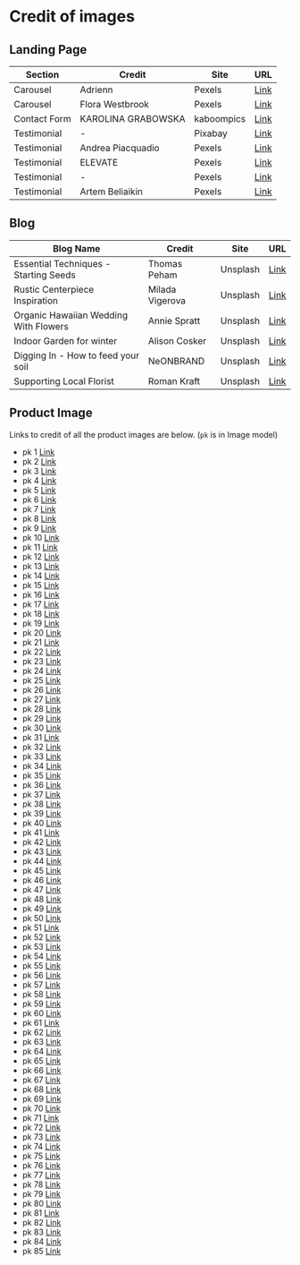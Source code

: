# Credit of images

## Landing Page
|  Section | Credit | Site | URL |
| ----------- | ----------- | ----------- | ----------- |
|  Carousel | Adrienn | Pexels | [Link](https://www.pexels.com/photo/person-s-hand-near-flowers-1458282/) |  
|  Carousel | Flora Westbrook | Pexels | [Link](https://www.pexels.com/photo/bride-and-groom-exchanging-rings-during-wedding-3769594/) |
|  Contact Form | KAROLINA GRABOWSKA | kaboompics | [Link](https://kaboompics.com/photo/10738/a-bouquet-of-flowers-and-a-red-heart-shaped-pralines-on-white-marble) |
|  Testimonial | - | Pixabay | [Link](https://www.pexels.com/photo/woman-in-black-scoop-neck-shirt-smiling-38554/) |
|  Testimonial | Andrea Piacquadio | Pexels | [Link](https://www.pexels.com/photo/woman-holding-disposable-cup-712513/) |
|  Testimonial | ELEVATE | Pexels | [Link](https://www.pexels.com/photo/happily-smiling-man-standing-near-gray-bars-1267348/) |
|  Testimonial | - | Pexels | [Link](https://www.pexels.com/photo/adult-beard-boy-casual-220453/) |
|  Testimonial | Artem Beliaikin | Pexels | [Link](https://www.pexels.com/photo/woman-holding-hat-and-smelling-yellow-flower-1832323/) |

## Blog
|  Blog Name | Credit | Site | URL |
| ----------- | ----------- | ----------- | ----------- |
|  Essential Techniques - Starting Seeds | Thomas Peham | Unsplash | [Link](https://images.unsplash.com/photo-1587145329690-0ff7ac651282?ixlib=rb-1.2.1&ixid=eyJhcHBfaWQiOjEyMDd9&auto=format&fit=crop&w=1350&q=80) | 
|  Rustic Centerpiece Inspiration | Milada Vigerova | Unsplash | [Link](https://images.unsplash.com/photo-1549357904-da7085d12706?ixlib=rb-1.2.1&ixid=eyJhcHBfaWQiOjEyMDd9&auto=format&fit=crop&w=500&q=60) | 
|  Organic Hawaiian Wedding With Flowers | Annie Spratt | Unsplash | [Link](https://images.unsplash.com/photo-1487530903081-59e0e3331512?ixlib=rb-1.2.1&ixid=eyJhcHBfaWQiOjEyMDd9&auto=format&fit=crop&w=633&q=80) | 
|  Indoor Garden for winter | Alison Cosker | Unsplash | [Link](https://images.unsplash.com/photo-1564029182809-a495e9f0179d?ixlib=rb-1.2.1&ixid=eyJhcHBfaWQiOjEyMDd9&auto=format&fit=crop&w=1350&q=80) | 
|  Digging In - How to feed your soil | NeONBRAND | Unsplash | [Link](https://images.unsplash.com/photo-1555955208-94f6fafea771?ixlib=rb-1.2.1&ixid=eyJhcHBfaWQiOjEyMDd9&auto=format&fit=crop&w=634&q=80) | 
|  Supporting Local Florist | Roman Kraft | Unsplash | [Link](https://images.unsplash.com/photo-1487070183336-b863922373d4?ixlib=rb-1.2.1&ixid=eyJhcHBfaWQiOjEyMDd9&auto=format&fit=crop&w=1350&q=80) | 

## Product Image
Links to credit of all the product images are below. (`pk` is in Image model)
- pk 1 [Link](https://images.unsplash.com/photo-1587203955879-2daad4281268?ixlib=rb-1.2.1&ixid=eyJhcHBfaWQiOjEyMDd9&auto=format&fit=crop&w=564&q=80)
- pk 2 [Link](https://images.unsplash.com/photo-1501660034796-9860da6cb741?ixlib=rb-1.2.1&ixid=eyJhcHBfaWQiOjEyMDd9&auto=format&fit=crop&w=800&q=80)
- pk 3 [Link](https://images.unsplash.com/photo-1592450078829-e7e101acefb3?ixlib=rb-1.2.1&ixid=eyJhcHBfaWQiOjEyMDd9&auto=format&fit=crop&w=633&q=80)
- pk 4 [Link](https://cdn.pixabay.com/photo/2020/07/13/15/37/artichokes-5401151_960_720.jpg)
- pk 5 [Link](https://cdn.pixabay.com/photo/2019/07/07/17/28/astilbe-4322924_960_720.jpg)
- pk 6 [Link](https://cdn.pixabay.com/photo/2013/07/26/01/48/prachtspiere-167252_960_720.jpg)
- pk 7 [Link](https://cdn.pixabay.com/photo/2018/07/21/19/33/plant-3553233_960_720.jpg)
- pk 8 [Link](https://cdn.pixabay.com/photo/2017/03/04/21/40/zantedeschia-2117041_960_720.jpg)
- pk 9 [Link](https://cdn.pixabay.com/photo/2016/08/09/15/13/cloves-1580849_960_720.jpg)
- pk 10 [Link](https://images.unsplash.com/photo-1559401285-24f55014d9d8?ixlib=rb-1.2.1&ixid=eyJhcHBfaWQiOjEyMDd9&auto=format&fit=crop&w=633&q=80)
- pk 11 [Link](https://kaboompics.com/cache/5/1/1/a/2/511a28b66f4d177b8d2816e077bb74f350b891dc.jpeg)
- pk 12 [Link](https://cdn.pixabay.com/photo/2020/07/16/07/24/chrysanthemum-5409970_960_720.jpg)
- pk 13 [Link](https://images.pexels.com/photos/1252874/pexels-photo-1252874.jpeg?auto=compress&cs=tinysrgb&dpr=2&h=750&w=1260)
- pk 14 [Link](https://cdn.pixabay.com/photo/2019/06/16/08/45/cosmos-4277278_960_720.jpg)
- pk 15 [Link](https://images.unsplash.com/photo-1580933462506-7948bcf7952f?ixlib=rb-1.2.1&ixid=eyJhcHBfaWQiOjEyMDd9&auto=format&fit=crop&w=675&q=80)
- pk 16 [Link](https://images.unsplash.com/photo-1588792406347-f9ff98672785?ixlib=rb-1.2.1&ixid=eyJhcHBfaWQiOjEyMDd9&auto=format&fit=crop&w=634&q=80)
- pk 17 [Link](https://cdn.pixabay.com/photo/2017/09/09/18/15/flower-2732908_960_720.jpg)
- pk 18 [Link](https://cdn.pixabay.com/photo/2019/06/09/10/01/grape-hyacinth-4261747_960_720.jpg)
- pk 19 [Link](https://cdn.pixabay.com/photo/2014/06/25/19/45/hydrangea-377429_960_720.jpg)
- pk 20 [Link](https://cdn.pixabay.com/photo/2020/06/29/14/49/hydrangea-5352938_960_720.jpg)
- pk 21 [Link](https://image.freepik.com/free-photo/top-view-lovely-hypericum-berries-isolated-violet-surface_141793-15066.jpg)
- pk 22 [Link](https://images.unsplash.com/photo-1588826507832-c69136c0fb6e?ixlib=rb-1.2.1&ixid=eyJhcHBfaWQiOjEyMDd9&auto=format&fit=crop&w=675&q=80)
- pk 23 [Link](https://images.unsplash.com/photo-1566114310145-37ac933c6c69?ixlib=rb-1.2.1&ixid=eyJhcHBfaWQiOjEyMDd9&auto=format&fit=crop&w=634&q=80)
- pk 24 [Link](https://cdn.pixabay.com/photo/2018/06/15/19/08/lilies-3477474_960_720.jpg)
- pk 25 [Link](https://images.unsplash.com/photo-1519064438923-de4de326dfd1?ixlib=rb-1.2.1&ixid=eyJhcHBfaWQiOjEyMDd9&auto=format&fit=crop&w=634&q=80)
- pk 26 [Link](https://images.unsplash.com/photo-1594678639838-b9486c1a6db8?ixlib=rb-1.2.1&ixid=eyJhcHBfaWQiOjEyMDd9&auto=format&fit=crop&w=1001&q=80)
- pk 27 [Link](https://cdn.pixabay.com/photo/2016/05/19/12/25/lisianthus-1402805_960_720.jpg)
- pk 28 [Link](https://cdn.pixabay.com/photo/2016/06/05/18/14/lupine-1437873_960_720.jpg)
- pk 29 [Link](https://cdn.pixabay.com/photo/2015/06/12/09/27/lupine-806643_960_720.jpg)
- pk 30 [Link](https://cdn.pixabay.com/photo/2016/11/29/02/29/beautiful-1866867_960_720.jpg)
- pk 31 [Link](https://cdn.pixabay.com/photo/2018/04/22/15/27/nature-3341369_960_720.jpg)
- pk 32 [Link](https://cdn.pixabay.com/photo/2013/07/11/14/41/peonies-144643_960_720.jpg)
- pk 33 [Link](https://cdn.pixabay.com/photo/2016/06/10/01/08/poppy-1447203_960_720.jpg)
- pk 34 [Link](https://cdn.pixabay.com/photo/2018/05/22/19/31/poppies-3422252_960_720.jpg)
- pk 35 [Link](https://cdn.pixabay.com/photo/2017/05/07/10/11/ranunkeln-2292042_960_720.jpg)
- pk 36 [Link](https://cdn.pixabay.com/photo/2020/01/22/17/08/ranunculus-4785772_960_720.jpg)
- pk 37 [Link](https://cdn.pixabay.com/photo/2015/06/25/19/08/roses-821705_960_720.jpg)
- pk 38 [Link](https://cdn.pixabay.com/photo/2015/01/29/11/36/rose-616013_960_720.jpg)
- pk 39 [Link](https://cdn.pixabay.com/photo/2016/06/17/16/42/bouquet-1463562_960_720.jpg)
- pk 40 [Link](https://cdn.pixabay.com/photo/2018/05/16/19/33/wild-flower-3406855_960_720.jpg)
- pk 41 [Link](https://cdn.pixabay.com/photo/2017/07/25/15/39/stock-rose-2538578_960_720.jpg)
- pk 42 [Link](https://cdn.pixabay.com/photo/2020/03/06/00/11/succulent-plants-4905712_960_720.jpg)
- pk 43 [Link](https://cdn.pixabay.com/photo/2017/10/01/09/41/sunflower-2804712_960_720.jpg)
- pk 44 [Link](https://cdn.pixabay.com/photo/2019/08/09/13/13/summer-4395013_960_720.jpg)
- pk 45 [Link](https://cdn.pixabay.com/photo/2016/06/24/14/22/tulips-1477285_960_720.jpg)
- pk 46 [Link](https://cdn.pixabay.com/photo/2018/06/20/20/29/flowers-3487332_960_720.jpg)
- pk 47 [Link](https://cdn.pixabay.com/photo/2016/02/18/22/16/tulips-1208205_960_720.jpg)
- pk 48 [Link](https://cdn.pixabay.com/photo/2019/05/06/20/23/tulips-4184171_960_720.jpg)
- pk 49 [Link](https://cdn.pixabay.com/photo/2019/02/09/18/22/zinnia-3985665_960_720.jpg)
- pk 50 [Link](https://cdn.pixabay.com/photo/2018/09/19/22/58/zinnia-3689754_960_720.jpg)
- pk 51 [Link](https://images.unsplash.com/photo-1533616688419-b7a585564566?ixlib=rb-1.2.1&ixid=eyJhcHBfaWQiOjEyMDd9&auto=format&fit=crop&w=634&q=80)
- pk 52 [Link](https://images.unsplash.com/photo-1523694576729-dc99e9c0f9b4?ixlib=rb-1.2.1&ixid=eyJhcHBfaWQiOjEyMDd9&auto=format&fit=crop&w=675&q=80)
- pk 53 [Link](https://images.unsplash.com/photo-1494337095615-b5f370aad75f?ixlib=rb-1.2.1&ixid=eyJhcHBfaWQiOjEyMDd9&auto=format&fit=crop&w=634&q=80)
- pk 54 [Link](https://images.unsplash.com/photo-1526922689943-f67c3c911762?ixlib=rb-1.2.1&ixid=eyJhcHBfaWQiOjEyMDd9&auto=format&fit=crop&w=634&q=80)
- pk 55 [Link](https://images.unsplash.com/photo-1522632500525-aea9bcf2e69f?ixlib=rb-1.2.1&ixid=eyJhcHBfaWQiOjEyMDd9&auto=format&fit=crop&w=634&q=80)
- pk 56 [Link](https://images.unsplash.com/photo-1574148571100-6f76fe7dc2e0?ixlib=rb-1.2.1&ixid=eyJhcHBfaWQiOjEyMDd9&auto=format&fit=crop&w=634&q=80)
- pk 57 [Link](https://images.unsplash.com/photo-1575311806535-2e4a77631f41?ixlib=rb-1.2.1&ixid=eyJhcHBfaWQiOjEyMDd9&auto=format&fit=crop&w=634&q=80)
- pk 58 [Link](https://images.unsplash.com/photo-1553975994-f96b9c55f1b0?ixlib=rb-1.2.1&auto=format&fit=crop&w=634&q=80)
- pk 59 [Link](https://images.unsplash.com/photo-1523693916903-027d144a2b7d?ixlib=rb-1.2.1&ixid=eyJhcHBfaWQiOjEyMDd9&auto=format&fit=crop&w=675&q=80)
- pk 60 [Link](https://images.unsplash.com/photo-1522632686046-613f009248ac?ixlib=rb-1.2.1&ixid=eyJhcHBfaWQiOjEyMDd9&auto=format&fit=crop&w=634&q=80)
- pk 61 [Link](https://images.unsplash.com/photo-1521543832500-49e69fb2bea2?ixlib=rb-1.2.1&ixid=eyJhcHBfaWQiOjEyMDd9&auto=format&fit=crop&w=634&q=80)
- pk 62 [Link](https://images.unsplash.com/photo-1503326695988-fc3c3fc648cd?ixlib=rb-1.2.1&ixid=eyJhcHBfaWQiOjEyMDd9&auto=format&fit=crop&w=1050&q=80)
- pk 63 [Link](https://images.unsplash.com/photo-1495610015663-83e7e5246070?ixlib=rb-1.2.1&ixid=eyJhcHBfaWQiOjEyMDd9&auto=format&fit=crop&w=1050&q=80)
- pk 64 [Link](https://images.unsplash.com/photo-1525096122400-e43fa92b933f?ixlib=rb-1.2.1&auto=format&fit=crop&w=634&q=80)
- pk 65 [Link](https://images.unsplash.com/photo-1562254379-eb7b19a62f19?ixlib=rb-1.2.1&ixid=eyJhcHBfaWQiOjEyMDd9&auto=format&fit=crop&w=1950&q=80)
- pk 66 [Link](https://images.unsplash.com/photo-1554194262-6158fdd49c00?ixlib=rb-1.2.1&ixid=eyJhcHBfaWQiOjEyMDd9&auto=format&fit=crop&w=1950&q=80)
- pk 67 [Link](https://images.unsplash.com/photo-1522231192900-4fbd354ff773?ixlib=rb-1.2.1&auto=format&fit=crop&w=1050&q=80)
- pk 68 [Link](https://cdn.pixabay.com/photo/2017/04/03/18/39/flowers-2199248_960_720.jpg)
- pk 69 [Link](https://cdn.pixabay.com/photo/2016/10/07/15/53/autumn-flowers-1721896_960_720.jpg)
- pk 70 [Link](https://images.unsplash.com/photo-1581264692636-3cf6f29655c2?ixlib=rb-1.2.1&ixid=eyJhcHBfaWQiOjEyMDd9&auto=format&fit=crop&w=634&q=80)
- pk 71 [Link](https://images.unsplash.com/photo-1452827073306-6e6e661baf57?ixlib=rb-1.2.1&ixid=eyJhcHBfaWQiOjEyMDd9&auto=format&fit=crop&w=967&q=80)
- pk 72 [Link](https://images.unsplash.com/photo-1565957949991-2f295d814345?ixlib=rb-1.2.1&ixid=eyJhcHBfaWQiOjEyMDd9&auto=format&fit=crop&w=701&q=80)
- pk 73 [Link](https://images.unsplash.com/photo-1571086803179-00ab0eaa6e02?ixlib=rb-1.2.1&ixid=eyJhcHBfaWQiOjEyMDd9&auto=format&fit=crop&w=1051&q=80)
- pk 74 [Link](https://images.unsplash.com/photo-1581277529231-4b9aea02b481?ixlib=rb-1.2.1&ixid=eyJhcHBfaWQiOjEyMDd9&auto=format&fit=crop&w=634&q=80)
- pk 75 [Link](https://images.unsplash.com/photo-1552174965-c6616f62fc4f?ixlib=rb-1.2.1&auto=format&fit=crop&w=1050&q=80)
- pk 76 [Link](https://images.unsplash.com/photo-1497276236755-0f85ba99a126?ixlib=rb-1.2.1&auto=format&fit=crop&w=634&q=80)
- pk 77 [Link](https://images.unsplash.com/photo-1553540752-d283de488956?ixlib=rb-1.2.1&ixid=eyJhcHBfaWQiOjEyMDd9&auto=format&fit=crop&w=634&q=80)
- pk 78 [Link](https://images.unsplash.com/photo-1596438503462-50dedbfd6f1f?ixlib=rb-1.2.1&ixid=eyJhcHBfaWQiOjEyMDd9&auto=format&fit=crop&w=634&q=80)
- pk 79 [Link](https://images.unsplash.com/photo-1592309487290-2cf1e17b4623?ixlib=rb-1.2.1&ixid=eyJhcHBfaWQiOjEyMDd9&auto=format&fit=crop&w=634&q=80)
- pk 80 [Link](https://images.unsplash.com/photo-1596443605891-f91c769ca0cb?ixlib=rb-1.2.1&ixid=eyJhcHBfaWQiOjEyMDd9&auto=format&fit=crop&w=564&q=80)
- pk 81 [Link](https://images.unsplash.com/photo-1547997406-70a990238b29?ixlib=rb-1.2.1&ixid=eyJhcHBfaWQiOjEyMDd9&auto=format&fit=crop&w=634&q=80)
- pk 82 [Link](https://images.unsplash.com/photo-1554194666-dd5e2510e694?ixlib=rb-1.2.1&ixid=eyJhcHBfaWQiOjEyMDd9&auto=format&fit=crop&w=1950&q=80)
- pk 83 [Link](https://images.unsplash.com/photo-1563441353641-13e8fc015497?ixlib=rb-1.2.1&ixid=eyJhcHBfaWQiOjEyMDd9&auto=format&fit=crop&w=689&q=80)
- pk 84 [Link](https://images.unsplash.com/photo-1563241527-2b94aa9db4e1?ixlib=rb-1.2.1&ixid=eyJhcHBfaWQiOjEyMDd9&auto=format&fit=crop&w=2134&q=80)
- pk 85 [Link](https://images.unsplash.com/photo-1586029924487-835f7a9bf4b4?ixlib=rb-1.2.1&ixid=eyJhcHBfaWQiOjEyMDd9&auto=format&fit=crop&w=1950&q=80)